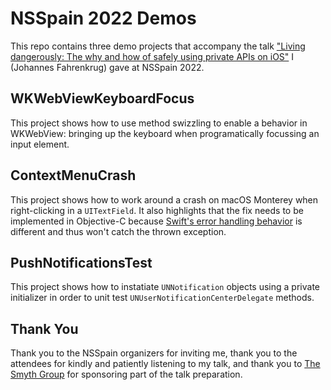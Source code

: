# NSSpain 2022 Demos

This repo contains three demo projects that accompany the talk ["Living dangerously: The why and how of safely using private APIs on iOS"](https://2022.nsspain.com/index.html#schedule) I (Johannes Fahrenkrug) gave at NSSpain 2022.

## WKWebViewKeyboardFocus

This project shows how to use method swizzling to enable a behavior in WKWebView: bringing up the keyboard when programatically focussing an input element.

## ContextMenuCrash

This project shows how to work around a crash on macOS Monterey when right-clicking in a `UITextField`. It also highlights that the fix needs to be implemented in Objective-C because [Swift's error handling behavior](https://docs.swift.org/swift-book/LanguageGuide/ErrorHandling.html#ID512) is different and thus won't catch the thrown exception.

## PushNotificationsTest

This project shows how to instatiate `UNNotification` objects using a private initializer in order to unit test `UNUserNotificationCenterDelegate` methods.

## Thank You

Thank you to the NSSpain organizers for inviting me, thank you to the attendees for kindly and patiently listening to my talk, and thank you to [The Smyth Group](https://thesmythgroup.com) for sponsoring part of the talk preparation.
